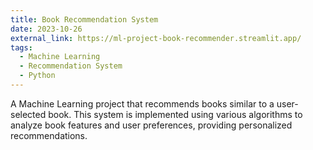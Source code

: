 ```yaml
---
title: Book Recommendation System
date: 2023-10-26
external_link: https://ml-project-book-recommender.streamlit.app/
tags:
  - Machine Learning
  - Recommendation System
  - Python
---
```


A Machine Learning project that recommends books similar to a user-selected book. This system is implemented using various algorithms to analyze book features and user preferences, providing personalized recommendations.

<!--more-->
